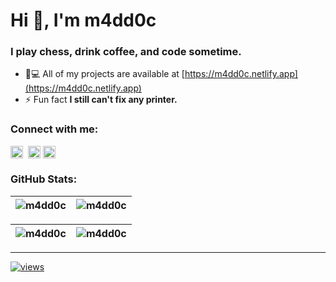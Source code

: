 <h1>Hi 👋, I'm m4dd0c</h1>
<h3>I play chess, drink coffee, and code sometime.</h3>

- 👨💻 All of my projects are available at [https://m4dd0c.netlify.app](https://m4dd0c.netlify.app)
- ⚡ Fun fact **I still can't fix any printer.**

<h3>Connect with me:</h3>

<code><a href="https://linkedin.com/in/m4dd0c" target="blank"><img align="center" src="https://raw.githubusercontent.com/rahuldkjain/github-profile-readme-generator/master/src/images/icons/Social/linked-in-alt.svg" alt="m4dd0c" height="20" /></a></code>&nbsp;
<code><a href="https://instagram.com/m4dd0c_" target="blank"><img align="center" src="https://raw.githubusercontent.com/rahuldkjain/github-profile-readme-generator/master/src/images/icons/Social/instagram.svg" alt="m4dd0c_" height="20" /></a></code>
<code><a href="https://reddit.com/user/m4dd0c_" target="blank"><img align="center" src="https://raw.githubusercontent.com/rahuldkjain/github-profile-readme-generator/master/src/images/icons/Social/reddit.svg" alt="m4dd0c_" height="20" /></a></code>


<h3>GitHub Stats:</h3>

| <img align="center" src="https://github-readme-stats.vercel.app/api?username=m4dd0c&show_icons=true&theme=github_dark&locale=en" alt="m4dd0c" />  | <img align="center" src="https://github-readme-streak-stats.herokuapp.com/?user=m4dd0c&theme=github_dark" alt="m4dd0c" /> |
| :-----------------------------------------------------------------------------------------------------------------------------------------------: | :------------------------------------------------------------------------------------------------------------------------: |


| <img align="center" src="https://github-readme-stats.vercel.app/api/top-langs?username=m4dd0c&show_icons=true&theme=github_dark&locale=en&layout=compact" alt="m4dd0c" />  | <img align="center" src="https://github-contributor-stats.vercel.app/api?username=m4dd0c&limit=3&theme=github_dark&hide_border=true&combine_all_yearly_contributions=true" alt="m4dd0c" /> |
| :-----------------------------------------------------------------------------------------------------------------------------------------------: | :------------------------------------------------------------------------------------------------------------------------: |

---
[![views](https://visitcount.itsvg.in/api?id=m4dd0c&icon=2&color=6)](https://visitcount.itsvg.in)
